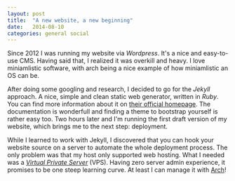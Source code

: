 ```yaml
---
layout: post
title:  "A new website, a new beginning"
date:   2014-08-10
categories: general social
---
```


Since 2012 I was running my website via _Wordpress_. It's a nice and easy-to-use CMS. Having said that, I realized it was overkill and heavy. I love miniamlistic software, with arch being a nice example of how miniamlistic an OS can be.

After doing some googling and research, I decided to go for the _Jekyll_ approach. A nice, simple and clean static web generator, written in _Ruby_. You can find more information about it on [their official homepage](http://jekyllrb.com/). The documentation is wonderfull and finding a theme to bootstrap yourself is rather easy too. Two hours later and I'm running the first draft version of my website, which brings me to the next step: deployment.

While I learned to work with Jekyll, I discovered that you can hook your website source on a server to automate the whole deployment process. The only problem was that my host only supported web hosting. What I needed was a [_Virtual Private Server_](http://en.wikipedia.org/wiki/Virtual_private_server) (VPS). Having zero server admin experience, it promises to be one steep learning curve. At least I can manage it with [Arch](https://www.archlinux.org/)!